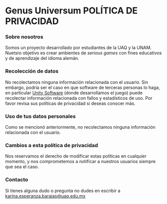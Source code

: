 # Genus Universum POLÍTICA DE PRIVACIDAD


### Sobre nosotros

Somos un proyecto desarrollado por estudiantes de la UAQ y la UNAM. Nuetsro objetivo es crear ambientes de _serious games_ con fines educativos y de aprendizaje del idioma alemán.


### Recolección de datos

No recolectamos ninguna información relacionada con el usuario. Sin embargo, podría ser el caso en que software de terceras personas lo haga, en particular [Unity Software](https://unity.com/) (donde desarrollamos el juego) puede recolectar información relacionada con fallos y estadísticos de uso. Por favor revisa sus políticas de privacidad si deseas conocer más.


### Uso de tus datos personales

Como se mencionó anteriormente, no recolectamos ninguna información relacionada con el usuario.


### Cambios a esta política de privacidad

Nos reservamos el derecho de modificar estas políticas en cualquier momento, y nos comprometemos a notificar a nuestros usuarios siempre que sea el caso.


### Contacto

Si tienes alguna dudo o pregunta no dudes en escribir a [karina.esperanza.barajas@uaq.edu.mx](mailto:karina.esperanza.barajas@uaq.edu.mx)
